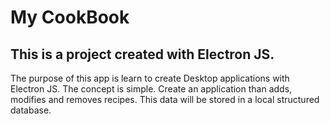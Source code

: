 # My CookBook

## This is a project created with Electron JS.  

The purpose of this app is learn to create Desktop applications with Electron JS. The concept is simple. Create an application than adds, modifies and removes recipes. This data will be stored in a local structured database.